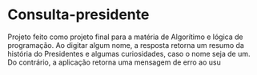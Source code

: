 # Consulta-presidente
Projeto feito como projeto final para a matéria de Algorítimo e lógica de programação.
Ao digitar algum nome, a resposta retorna um resumo da história do Presidentes e algumas curiosidades, caso o nome seja de um. Do contrário, a aplicação retorna uma mensagem de erro ao usu
